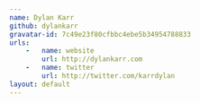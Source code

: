 ```yaml
---
name: Dylan Karr
github: dylankarr
gravatar-id: 7c49e23f80cfbbc4ebe5b34954788833
urls:
    -   name: website
        url: http://dylankarr.com
    -   name: twitter
        url: http://twitter.com/karrdylan
layout: default
---
```

